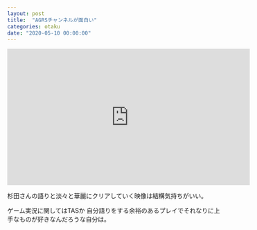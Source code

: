 ```yaml
---
layout: post
title:  "AGRSチャンネルが面白い"
categories: otaku
date: "2020-05-10 00:00:00"
---
```


<div class="google">
<iframe width="560" height="315" src="https://www.youtube.com/embed/8aPOTjdiexU" frameborder="0" allow="accelerometer; autoplay; encrypted-media; gyroscope; picture-in-picture" allowfullscreen></iframe>
</div>

杉田さんの語りと淡々と華麗にクリアしていく映像は結構気持ちがいい。

ゲーム実況に関してはTASか
自分語りをする余裕のあるプレイでそれなりに上手なものが好きなんだろうな自分は。


